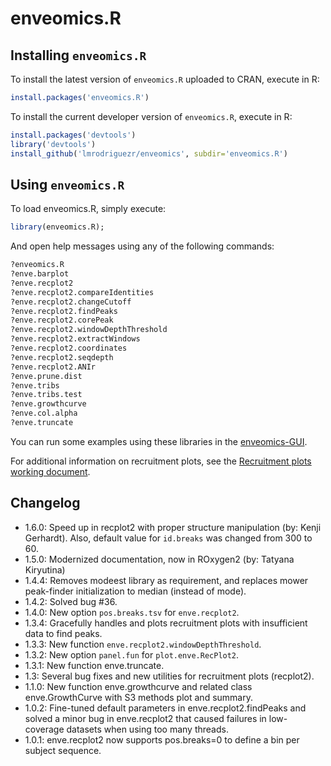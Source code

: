 # enveomics.R

## Installing `enveomics.R`
To install the latest version of `enveomics.R` uploaded to CRAN, execute in R:

```R
install.packages('enveomics.R')
```

To install the current developer version of `enveomics.R`, execute in R:

```R
install.packages('devtools')
library('devtools')
install_github('lmrodriguezr/enveomics', subdir='enveomics.R')
```

## Using `enveomics.R`
To load enveomics.R, simply execute:

```R
library(enveomics.R);
```

And open help messages using any of the following commands:

```R
?enveomics.R
?enve.barplot
?enve.recplot2
?enve.recplot2.compareIdentities
?enve.recplot2.changeCutoff
?enve.recplot2.findPeaks
?enve.recplot2.corePeak
?enve.recplot2.windowDepthThreshold
?enve.recplot2.extractWindows
?enve.recplot2.coordinates
?enve.recplot2.seqdepth
?enve.recplot2.ANIr
?enve.prune.dist
?enve.tribs
?enve.tribs.test
?enve.growthcurve
?enve.col.alpha
?enve.truncate
```

You can run some examples using these libraries in the
[enveomics-GUI](https://github.com/lmrodriguezr/enveomics-gui).

For additional information on recruitment plots, see the
[Recruitment plots working document](https://github.com/lmrodriguezr/enveomics/blob/master/Docs/recplot2.md).

## Changelog
* 1.6.0: Speed up in recplot2 with proper structure manipulation
  (by: Kenji Gerhardt). Also, default value for `id.breaks` was changed from
  300 to 60.
* 1.5.0: Modernized documentation, now in ROxygen2 (by: Tatyana Kiryutina)
* 1.4.4: Removes modeest library as requirement, and replaces mower peak-finder
  initialization to median (instead of mode).
* 1.4.2: Solved bug #36.
* 1.4.0: New option `pos.breaks.tsv` for `enve.recplot2`.
* 1.3.4: Gracefully handles and plots recruitment plots with insufficient data
  to find peaks.
* 1.3.3: New function `enve.recplot2.windowDepthThreshold`.
* 1.3.2: New option `panel.fun` for `plot.enve.RecPlot2`.
* 1.3.1: New function enve.truncate.
* 1.3: Several bug fixes and new utilities for recruitment plots (recplot2).
* 1.1.0: New function enve.growthcurve and related class enve.GrowthCurve
  with S3 methods plot and summary.
* 1.0.2: Fine-tuned default parameters in enve.recplot2.findPeaks and
  solved a minor bug in enve.recplot2 that caused failures in low-coverage
  datasets when using too many threads.
* 1.0.1: enve.recplot2 now supports pos.breaks=0 to define a
  bin per subject sequence.

